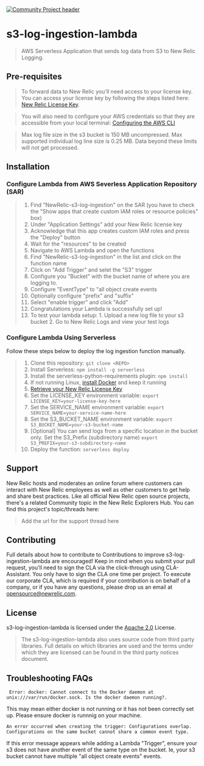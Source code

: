 [![Community Project header](https://github.com/newrelic/open-source-office/raw/master/examples/categories/images/Community_Project.png)](https://github.com/newrelic/open-source-office/blob/master/examples/categories/index.md#community-project)



# s3-log-ingestion-lambda

>AWS Serverless Application that sends log data from S3 to New Relic Logging.

## Pre-requisites

>To forward data to New Relic you'll need access to your license key. You can access your license key by following the steps listed here: [New Relic License Key](https://docs.newrelic.com/docs/accounts/install-new-relic/account-setup/license-key).

>You will also need to configure your AWS credentials so that they are accessible from your local terminal: [Configuring the AWS CLI](https://docs.aws.amazon.com/cli/latest/userguide/cli-chap-configure.html)

> Max log file size in the s3 bucket is 150 MB uncompressed. Max supported individual log line size is 0.25 MB. Data beyond these limits will not get processed. 



## Installation

### Configure Lambda from AWS Severless Application Repository (SAR)

> 1. Find "NewRelic-s3-log-ingestion" on the SAR (you have to check the "Show apps that create custom IAM roles or resource policies" box)
> 2. Under "Application Settings" add your New Relic license key
> 3. Acknowledge that this app creates custom IAM roles and press the "Deploy" button
> 4. Wait for the "resources" to be created
> 5. Navigate to AWS Lambda and open the functions
> 6. Find "NewRelic-s3-log-ingestion" in the list and click on the function name
> 7. Click on "Add Trigger" and selet the "S3" trigger
> 8. Configure you "Bucket" with the bucket name of where you are logging to. 
> 9. Configure "EventType" to "all object create events
> 10. Optionally configure "prefix" and "suffix"
> 11. Select "enable trigger" and click "Add"
> 12. Congratulations your Lambda is successfully set up!
> 13. To test your lambda setup:
     1. Upload a new log file to your s3 bucket
    2. Go to New Relic Logs and view your test logs


### Configure Lambda Using Serverless

Follow these steps below to deploy the log ingestion function manually. 

> 1. Clone this repository: `git clone <REPO>`
> 2. Install Serverless: `npm install -g serverless`
> 3. Install the serverless-python-requirements plugin: `npm install`
> 4. If not running Linux, [install Docker](https://docs.docker.com/install/) and keep it running
> 5. [Retrieve your New Relic License Key](https://docs.newrelic.com/docs/accounts/install-new-relic/account-setup/license-key)
> 6. Set the LICENSE_KEY environment variable: `export LICENSE_KEY=your-license-key-here`
> 7. Set the SERVICE_NAME environment variable: `export SERVICE_NAME=your-service-name-here`
> 8. Set the S3_BUCKET_NAME environment variable: `export S3_BUCKET_NAME=your-s3-bucket-name`
> 9. [Optional] You can send logs from a specific location in the bucket only. Set the S3_Prefix (subdirectory name) `export S3_PREFIX=your-s3-subdirectory-name`
> 10. Deploy the function: `serverless deploy`
 


## Support

New Relic hosts and moderates an online forum where customers can interact with New Relic employees as well as other customers to get help and share best practices. Like all official New Relic open source projects, there's a related Community topic in the New Relic Explorers Hub. You can find this project's topic/threads here:

>Add the url for the support thread here

## Contributing
Full details about how to contribute to
Contributions to improve s3-log-ingestion-lambda are encouraged! Keep in mind when you submit your pull request, you'll need to sign the CLA via the click-through using CLA-Assistant. You only have to sign the CLA one time per project.
To execute our corporate CLA, which is required if your contribution is on behalf of a company, or if you have any questions, please drop us an email at opensource@newrelic.com.

## License
s3-log-ingestion-lambda is licensed under the [Apache 2.0](http://apache.org/licenses/LICENSE-2.0.txt) License.
> The s3-log-ingestion-lambda also uses source code from third party libraries. Full details on which libraries are used and the terms under which they are licensed can be found in the third party notices document.

## Troubleshooting FAQs

```bash:
 Error: docker: Cannot connect to the Docker daemon at unix:///var/run/docker.sock. Is the docker daemon running?.
```
This may mean either docker is not running or it has not been correctly set up. Please ensure docker is runnnig on your machine.



```bash:
An error occurred when creating the trigger: Configurations overlap. Configurations on the same bucket cannot share a common event type.
```
If this error message appears while adding a Lambda "Trigger", ensure your s3 does not have another event of the same type on the bucket.
Ie, your s3 bucket cannot have multiple "all object create events" events. 


